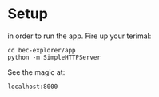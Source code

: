 # Setup

in order to run the app. Fire up your terimal:

```
cd bec-explorer/app
python -m SimpleHTTPServer
```
See the magic at:

```
localhost:8000
```

